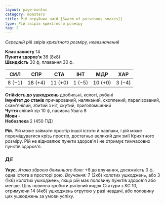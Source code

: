 ```yaml
---
layout: page-nontoc
category: monsters
title: Рій отруйних змій [Swarm of poisonous snakes]]
type: Рій звірів крихітного розміру
tag: 2
---
```


_Середній рій звірів крихітного розміру, невизначений_

**Клас захисту** 14    
**Пункти здоров'я** 36 (8к8)    
**Швидкість** 30 ф, плавання 30 ф.

| СИЛ    | СПР     | СТА     | ІНТ    | МДР     | ХАР    |
| ------ | ------- | ------- | ------ | ------- | ------ |
| 8 (−1) | 18 (+4) | 11 (+0) | 1 (−5) | 10 (+0) | 3 (−4) |

**Стійкість до ушкоджень** дробильні, колоті, рубані    
**Імунітет до станів** причарований, наляканий, схоплений, паралізований, скам'янілий, збитий з ніг, скутий, приголомшений    
**Чуття** сліпий зір 10 ф, пасивна Увага 8    
**Мови** -    
**Небезпека** 2 (450 ПД)

**Рій.** Рій може займати простір іншої істоти й навпаки, і рій може переміщуватися крізь простір, достатньо великий для змії Крихітного розміру. Рій не відновлює пункти здоров'я і не отримує тимчасових пунктів здоров'я.

### Дії
**Укус.** _Атака зброєю ближнього бою:_ +6 до влучання, досяжність 0 ф, одна істота в просторі рою. _Влучання:_ 7 (2к6) колотих ушкоджень, або 3 (1к6) колотих ушкоджень, якщо рій має половину пунктів здоров'я або менше. Ціль повинна зробити рятівний кидок Статури з КС 10, отримуючи 14 (4к6) ушкоджень отрутою у разі невдачі, або половину цих ушкоджень за умови успіху.
